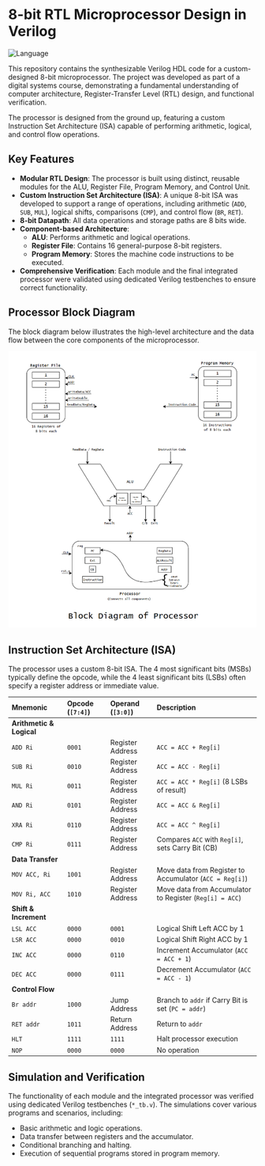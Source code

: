 # 8-bit RTL Microprocessor Design in Verilog

![Language](https://img.shields.io/badge/Language-Verilog-blue.svg)

This repository contains the synthesizable Verilog HDL code for a custom-designed 8-bit microprocessor. The project was developed as part of a digital systems course, demonstrating a fundamental understanding of computer architecture, Register-Transfer Level (RTL) design, and functional verification.

The processor is designed from the ground up, featuring a custom Instruction Set Architecture (ISA) capable of performing arithmetic, logical, and control flow operations.

## Key Features

-   **Modular RTL Design**: The processor is built using distinct, reusable modules for the ALU, Register File, Program Memory, and Control Unit.
-   **Custom Instruction Set Architecture (ISA)**: A unique 8-bit ISA was developed to support a range of operations, including arithmetic (`ADD`, `SUB`, `MUL`), logical shifts, comparisons (`CMP`), and control flow (`BR`, `RET`).
-   **8-bit Datapath**: All data operations and storage paths are 8 bits wide.
-   **Component-based Architecture**:
    -   **ALU**: Performs arithmetic and logical operations.
    -   **Register File**: Contains 16 general-purpose 8-bit registers.
    -   **Program Memory**: Stores the machine code instructions to be executed.
-   **Comprehensive Verification**: Each module and the final integrated processor were validated using dedicated Verilog testbenches to ensure correct functionality.

## Processor Block Diagram

The block diagram below illustrates the high-level architecture and the data flow between the core components of the microprocessor.

![Processor Block Diagram](BlockDiagram.png)


## Instruction Set Architecture (ISA)

The processor uses a custom 8-bit ISA. The 4 most significant bits (MSBs) typically define the opcode, while the 4 least significant bits (LSBs) often specify a register address or immediate value.

| Mnemonic      | Opcode (`[7:4]`) | Operand (`[3:0]`)  | Description                                        |
| :------------ | :--------------- | :----------------- | :------------------------------------------------- |
| **Arithmetic & Logical** |
| `ADD Ri`      | `0001`           | Register Address   | `ACC = ACC + Reg[i]`                               |
| `SUB Ri`      | `0010`           | Register Address   | `ACC = ACC - Reg[i]`                               |
| `MUL Ri`      | `0011`           | Register Address   | `ACC = ACC * Reg[i]` (8 LSBs of result)            |
| `AND Ri`      | `0101`           | Register Address   | `ACC = ACC & Reg[i]`                               |
| `XRA Ri`      | `0110`           | Register Address   | `ACC = ACC ^ Reg[i]`                               |
| `CMP Ri`      | `0111`           | Register Address   | Compares `ACC` with `Reg[i]`, sets Carry Bit (CB)  |
| **Data Transfer** |
| `MOV ACC, Ri` | `1001`           | Register Address   | Move data from Register to Accumulator (`ACC = Reg[i]`) |
| `MOV Ri, ACC` | `1010`           | Register Address   | Move data from Accumulator to Register (`Reg[i] = ACC`) |
| **Shift & Increment** |
| `LSL ACC`     | `0000`           | `0001`             | Logical Shift Left ACC by 1                          |
| `LSR ACC`     | `0000`           | `0010`             | Logical Shift Right ACC by 1                         |
| `INC ACC`     | `0000`           | `0110`             | Increment Accumulator (`ACC = ACC + 1`)              |
| `DEC ACC`     | `0000`           | `0111`             | Decrement Accumulator (`ACC = ACC - 1`)              |
| **Control Flow** |
| `Br addr`     | `1000`           | Jump Address       | Branch to `addr` if Carry Bit is set (`PC = addr`)   |
| `RET addr`    | `1011`           | Return Address     | Return to `addr`                                   |
| `HLT`         | `1111`           | `1111`             | Halt processor execution                           |
| `NOP`         | `0000`           | `0000`             | No operation                                       |

## Simulation and Verification

The functionality of each module and the integrated processor was verified using dedicated Verilog testbenches (`*_tb.v`). The simulations cover various programs and scenarios, including:
-   Basic arithmetic and logic operations.
-   Data transfer between registers and the accumulator.
-   Conditional branching and halting.
-   Execution of sequential programs stored in program memory.

